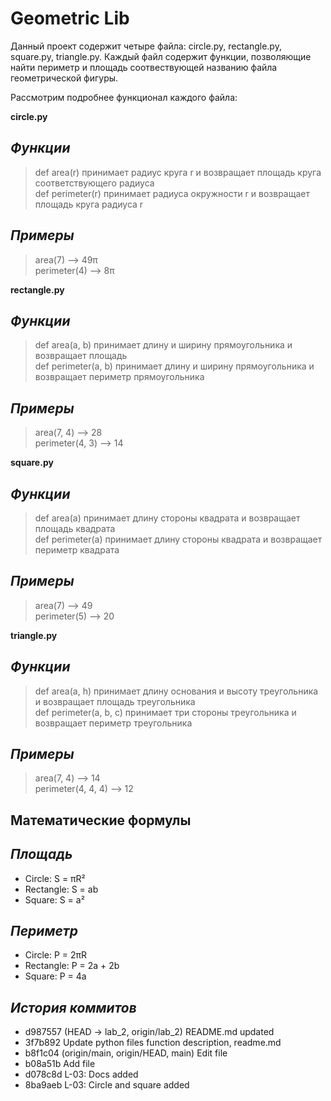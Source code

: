 # Geometric Lib

Данный проект содержит четыре файла: circle.py, rectangle.py, square.py, triangle.py. Каждый файл содержит функции, позволяющие найти периметр и площадь соотвествующей названию файла геометрической фигуры.

Рассмотрим подробнее функционал каждого файла:

**circle.py**

## *Функции*

> def area(r) принимает радиус круга r и возвращает площадь круга соответствующего радиуса<br>
> def perimeter(r) принимает радиуса окружности r и возвращает площадь круга радиуса r

## *Примеры*

> area(7) --> 49π<br>
> perimeter(4) --> 8π

**rectangle.py**

## *Функции*

> def area(a, b) принимает длину и ширину прямоугольника и возвращает площадь<br>
> def perimeter(a, b) принимает длину и ширину прямоугольника и возвращает периметр прямоугольника

## *Примеры*

> area(7, 4) --> 28<br>
> perimeter(4, 3) --> 14

**square.py**

## *Функции*

> def area(a) принимает длину стороны квадрата и возвращает площадь квадрата<br>
> def perimeter(a) принимает длину стороны квадрата и возвращает периметр квадрата

## *Примеры*

> area(7) --> 49<br>
> perimeter(5) --> 20

**triangle.py**

## *Функции*

> def area(a, h) принимает длину основания и высоту треугольника и возвращает площадь треугольника<br>
> def perimeter(a, b, c) принимает три стороны треугольника и возвращает периметр треугольника

## *Примеры*

> area(7, 4) --> 14<br>
> perimeter(4, 4, 4) --> 12

## Математические формулы
## *Площадь*
- Circle: S = πR²<br>
- Rectangle: S = ab<br>
- Square: S = a²<br>

## *Периметр*
- Circle: P = 2πR<br>
- Rectangle: P = 2a + 2b<br>
- Square: P = 4a<br>

## *История коммитов*
* d987557 (HEAD -> lab_2, origin/lab_2) README.md updated
* 3f7b892 Update python files function description, readme.md
* b8f1c04 (origin/main, origin/HEAD, main) Edit file
* b08a51b Add file
* d078c8d L-03: Docs added
* 8ba9aeb L-03: Circle and square added
